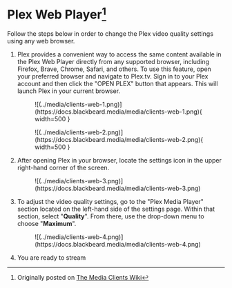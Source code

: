 # Plex Web Player[^1]

Follow the steps below in order to change the Plex video quality settings using any web browser.

1. Plex provides a convenient way to access the same content available in the Plex Web Player directly from any supported browser, including Firefox, Brave, Chrome, Safari, and others. To use this feature, open your preferred browser and navigate to Plex.tv. Sign in to your Plex account and then click the "OPEN PLEX" button that appears. This will launch Plex in your current browser.
    
    <figure markdown>
    ![(../media/clients-web-1.png)](https://docs.blackbeard.media/media/clients-web-1.png){ width=500 }
      <figcaption></figcaption>
    </figure>
    <figure markdown>
    ![(../media/clients-web-2.png)](https://docs.blackbeard.media/media/clients-web-2.png){ width=500 }
      <figcaption></figcaption>
    </figure>
    
2. After opening Plex in your browser, locate the settings icon in the upper right-hand corner of the screen.
    
    <figure markdown>
    ![(../media/clients-web-3.png)](https://docs.blackbeard.media/media/clients-web-3.png)
      <figcaption></figcaption>
    </figure>
    
3. To adjust the video quality settings, go to the "Plex Media Player" section located on the left-hand side of the settings page. Within that section, select "**Quality**". From there, use the drop-down menu to choose "**Maximum**".
    
    <figure markdown>
    ![(../media/clients-web-4.png)](https://docs.blackbeard.media/media/clients-web-4.png)
      <figcaption></figcaption>
    </figure>
    
4. You are ready to stream

[^1]: Originally posted on [The Media Clients Wiki](https://mediaclients.wiki/)
